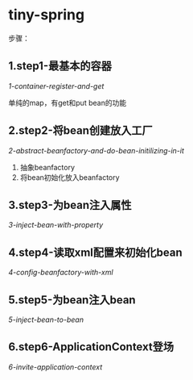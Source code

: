 tiny-spring
=====

步骤：

## 1.step1-最基本的容器

*1-container-register-and-get*

单纯的map，有get和put bean的功能

## 2.step2-将bean创建放入工厂

*2-abstract-beanfactory-and-do-bean-initilizing-in-it*

1. 抽象beanfactory
2. 将bean初始化放入beanfactory

## 3.step3-为bean注入属性

*3-inject-bean-with-property*

## 4.step4-读取xml配置来初始化bean

*4-config-beanfactory-with-xml*

## 5.step5-为bean注入bean

*5-inject-bean-to-bean*

## 6.step6-ApplicationContext登场

*6-invite-application-context*